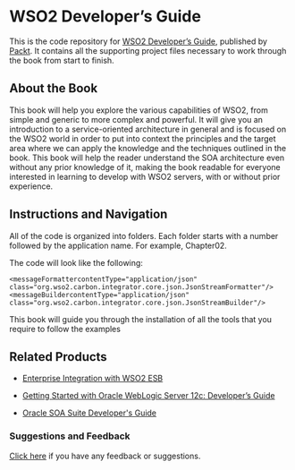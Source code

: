 # WSO2 Developer’s Guide
This is the code repository for [WSO2 Developer’s Guide](https://www.packtpub.com/networking-and-servers/wso2-developers-guide?utm_source=github&utm_medium=repository&utm_campaign=9781787288317), published by [Packt](https://www.packtpub.com/?utm_source=github). It contains all the supporting project files necessary to work through the book from start to finish.
## About the Book
This book will help you explore the various capabilities of WSO2, from simple and generic
to more complex and powerful. It will give you an introduction to a service-oriented
architecture in general and is focused on the WSO2 world in order to put into context the
principles and the target area where we can apply the knowledge and the techniques
outlined in the book. This book will help the reader understand the SOA architecture even
without any prior knowledge of it, making the book readable for everyone interested in
learning to develop with WSO2 servers, with or without prior experience.
## Instructions and Navigation
All of the code is organized into folders. Each folder starts with a number followed by the application name. For example, Chapter02.



The code will look like the following:
```
<messageFormattercontentType="application/json"
class="org.wso2.carbon.integrator.core.json.JsonStreamFormatter"/>
<messageBuildercontentType="application/json"
class="org.wso2.carbon.integrator.core.json.JsonStreamBuilder"/>
```

This book will guide you through the installation of all the tools that you require to follow
the examples 

## Related Products
* [Enterprise Integration with WSO2 ESB](https://www.packtpub.com/application-development/enterprise-integration-wso2-esb?utm_source=github&utm_medium=repository&utm_campaign=9781783280193)

* [Getting Started with Oracle WebLogic Server 12c: Developer’s Guide](https://www.packtpub.com/networking-and-servers/getting-started-oracle-weblogic-server-12c-developer’s-guide?utm_source=github&utm_medium=repository&utm_campaign=9781849686969)

* [Oracle SOA Suite Developer's Guide](https://www.packtpub.com/application-development/oracle-soa-suite-developers-guide?utm_source=github&utm_medium=repository&utm_campaign=9781847193551)

### Suggestions and Feedback
[Click here](https://docs.google.com/forms/d/e/1FAIpQLSe5qwunkGf6PUvzPirPDtuy1Du5Rlzew23UBp2S-P3wB-GcwQ/viewform) if you have any feedback or suggestions.
